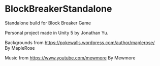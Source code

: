 # BlockBreakerStandalone
Standalone build for Block Breaker Game

Personal project made in Unity 5 by Jonathan Yu.

Backgrounds from 
https://pokewalls.wordpress.com/author/maplerose/  
By MapleRose

Music from 
https://www.youtube.com/mewmore
By Mewmore
